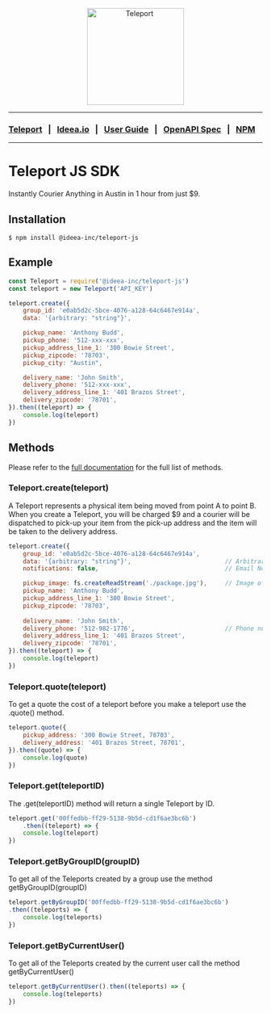 <p align="center">
    <img width="192" src="https://ideea.io/static/img/teleport.png" alt="Teleport">
</p>

---

### [Teleport](https://ideea.io/teleport) &nbsp;&nbsp;|&nbsp;&nbsp; [Ideea.io](https://ideea.io) &nbsp;&nbsp;|&nbsp;&nbsp; [User Guide](https://ideea.io/docs/teleport/user-guide) &nbsp;&nbsp;|&nbsp;&nbsp; [OpenAPI Spec](https://ideea.io/docs/teleport/openapi-spec) &nbsp;&nbsp;|&nbsp;&nbsp; [NPM](https://www.npmjs.com/package/@ideea-inc/teleport-js)

---

# Teleport JS SDK

Instantly Courier Anything in Austin in 1 hour from just $9.

## Installation

```
$ npm install @ideea-inc/teleport-js
```

## Example

```js
const Teleport = require('@ideea-inc/teleport-js')
const teleport = new Teleport('API_KEY')

teleport.create({
    group_id: 'e0ab5d2c-5bce-4076-a128-64c6467e914a',
    data: '{arbitrary: "string"}',

    pickup_name: 'Anthony Budd',
    pickup_phone: '512-xxx-xxx',
    pickup_address_line_1: '300 Bowie Street',
    pickup_zipcode: '78703',
    pickup_city: "Austin",

    delivery_name: 'John Smith',
    delivery_phone: '512-xxx-xxx',
    delivery_address_line_1: '401 Brazos Street',
    delivery_zipcode: '78701',
}).then((teleport) => {
    console.log(teleport)
})
```

## Methods

Please refer to the [full documentation](https://ideea.io/docs/teleport/user-guide) for the full list of methods.

### Teleport.create(teleport)
A Teleport represents a physical item being moved from point A to point B. When you create a Teleport, you will be charged $9 and a courier will be dispatched to pick-up your item from the pick-up address and the item will be taken to the delivery address.

```js
teleport.create({
    group_id: 'e0ab5d2c-5bce-4076-a128-64c6467e914a',
    data: '{arbitrary: "string"}',                          // Arbitrary user data (optional)
    notifications: false,                                   // Email Notifications

    pickup_image: fs.createReadStream('./package.jpg'),     // Image of the item for courier (optional)
    pickup_name: 'Anthony Budd',
    pickup_address_line_1: '300 Bowie Street',
    pickup_zipcode: '78703',
    
    delivery_name: 'John Smith',
    delivery_phone: '512-982-1776',                         // Phone number of recipient
    delivery_address_line_1: '401 Brazos Street',
    delivery_zipcode: '78701',
}).then((teleport) => {
	console.log(teleport)
})
```

### Teleport.quote(teleport)
To get a quote the cost of a teleport before you make a teleport use the .quote() method.

```js
teleport.quote({
    pickup_address: '300 Bowie Street, 78703',
    delivery_address: '401 Brazos Street, 78701',
}).then((quote) => {
	console.log(quote)
})
```

### Teleport.get(teleportID)
The .get(teleportID) method will return a single Teleport by ID.

```js
teleport.get('00ffedbb-ff29-5138-9b5d-cd1f6ae3bc6b')
    .then((teleport) => {
	console.log(teleport)
})
```

### Teleport.getByGroupID(groupID)
To get all of the Teleports created by a group use the method getByGroupID(groupID)

```js
teleport.getByGroupID('00ffedbb-ff29-5138-9b5d-cd1f6ae3bc6b')
.then((teleports) => {
	console.log(teleports)
})
```

### Teleport.getByCurrentUser()
To get all of the Teleports created by the current user call the method getByCurrentUser()

```js
teleport.getByCurrentUser().then((teleports) => {
	console.log(teleports)
})
```
